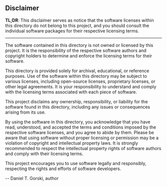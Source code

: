 ## Disclaimer

**TL;DR**: This disclaimer serves as notice that the software licenses within this directory do not belong to this project, and you should consult the individual software packages for their respective licensing terms.

---

The software contained in this directory is not owned or licensed by this project.
It is the responsibility of the respective software authors and copyright holders to determine and enforce the licensing terms for their software.

This directory is provided solely for archival, educational, or reference purposes.
Use of the software within this directory may be subject to various licenses, including open-source licenses, proprietary licenses, or other legal agreements.
It is your responsibility to understand and comply with the licensing terms associated with each piece of software.

This project disclaims any ownership, responsibility, or liability for the software found in this directory, including any issues or consequences arising from its use.

By using the software in this directory, you acknowledge that you have read, understood, and accepted the terms and conditions imposed by the respective software licenses, and you agree to abide by them.
Please be aware that using software without proper licensing or permission may be a violation of copyright and intellectual property laws. It is strongly recommended to respect the intellectual property rights of software authors and comply with their licensing terms.

This project encourages you to use software legally and responsibly, respecting the rights and efforts of software developers.

-- Daniel T. Gorski, author
